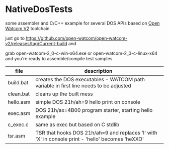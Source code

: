 # NativeDosTests
some assembler and C/C++ example for several DOS APIs based on  [Open Watcom V2](https://github.com/open-watcom/open-watcom-v2) toolchain

just go to https://github.com/open-watcom/open-watcom-v2/releases/tag/Current-build and 

grab open-watcom-2_0-c-win-x64.exe or open-watcom-2_0-c-linux-x64 and you're ready to assemble/compile test samples

| file | description |
| ---- | ----------- |
| build.bat | creates the DOS executables - WATCOM path variable in first line needs to be adjusted |
| clean.bat | cleans up the built mess |
| hello.asm | simple DOS 21h/ah=9 hello print on console |
| exec.asm | DOS 21h/ax=4B00 program starter, starting hello example |
| c_exec.c | same as exec but based on C stdlib |
| tsr.asm | TSR that hooks DOS 21h/ah=9 and replaces 'l' with 'X' in console print - 'hello' becomes 'heXXO'|

